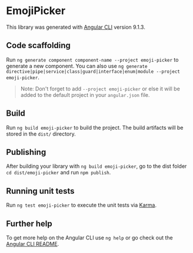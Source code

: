 # EmojiPicker

This library was generated with [Angular CLI](https://github.com/angular/angular-cli) version 9.1.3.

## Code scaffolding

Run `ng generate component component-name --project emoji-picker` to generate a new component. You can also use `ng generate directive|pipe|service|class|guard|interface|enum|module --project emoji-picker`.
> Note: Don't forget to add `--project emoji-picker` or else it will be added to the default project in your `angular.json` file. 

## Build

Run `ng build emoji-picker` to build the project. The build artifacts will be stored in the `dist/` directory.

## Publishing

After building your library with `ng build emoji-picker`, go to the dist folder `cd dist/emoji-picker` and run `npm publish`.

## Running unit tests

Run `ng test emoji-picker` to execute the unit tests via [Karma](https://karma-runner.github.io).

## Further help

To get more help on the Angular CLI use `ng help` or go check out the [Angular CLI README](https://github.com/angular/angular-cli/blob/master/README.md).

